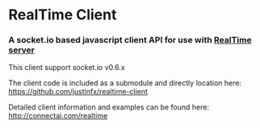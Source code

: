# RealTime Client
### A socket.io based javascript client API for use with [RealTime server](https://github.com/justinfx/realtime)

This client support socket.io v0.6.x

The client code is included as a submodule and directly location here:
https://github.com/justinfx/realtime-client

Detailed client information and examples can be found here:
http://connectai.com/realtime